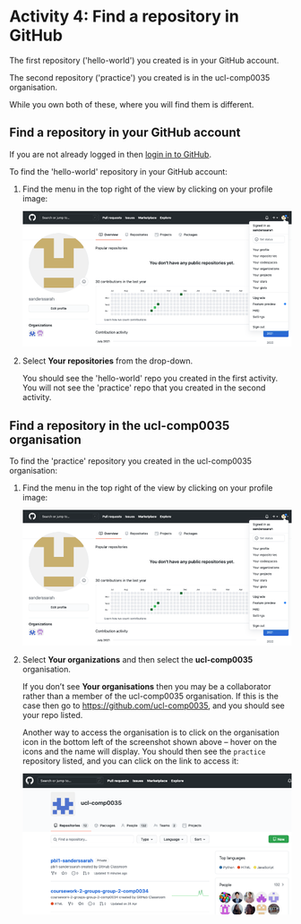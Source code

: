 # Activity 4: Find a repository in GitHub

The first repository ('hello-world') you created is in your GitHub account.

The second repository ('practice') you created is in the ucl-comp0035 organisation.

While you own both of these, where you will find them is different.

## Find a repository in your GitHub account

If you are not already logged in then [login in to GitHub](https://github.com/login).

To find the 'hello-world' repository in your GitHub account:

1. Find the menu in the top right of the view by clicking on your profile image:

   ![GitHub menu](../img/gh-menu-dropdown.png)

2. Select **Your repositories** from the drop-down.

   You should see the 'hello-world' repo you created in the first activity. You will not see the 'practice' repo that
   you created in the second activity.

## Find a repository in the ucl-comp0035 organisation
 
To find the 'practice' repository you created in the ucl-comp0035 organisation:

1. Find the menu in the top right of the view by clicking on your profile image:

   ![GitHub menu](../img/gh-menu-dropdown.png)

2. Select **Your organizations** and then select the **ucl-comp0035** organisation.

   If you don’t see **Your organisations** then you may be a collaborator rather than a member of the ucl-comp0035
   organisation. If this is the case then go to <https://github.com/ucl-comp0035>, and you should see your repo listed.

   Another way to access the organisation is to click on the organisation icon in the bottom left of the screenshot
   shown above – hover on the icons and the name will display. You should then see the `practice` repository listed, and
   you can click on the link to access it:

   ![List of repositories in the GitHub ucl-comp0035 organisation](../img/gh-org-repolist.png)
